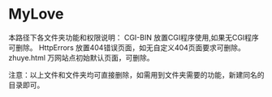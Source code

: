 # MyLove

本路径下各文件夹功能和权限说明：
  CGI-BIN      放置CGI程序使用,如果无CGI程序可删除。
  HttpErrors   放置404错误页面，如无自定义404页面要求可删除。
  zhuye.html   万网站点初始默认页面，可删除。

注意：以上文件和文件夹均可直接删除，如需用到文件夹需要的功能，新建同名的目录即可。